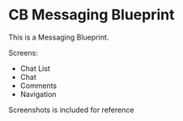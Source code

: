 # CB Messaging Blueprint 

This is a Messaging Blueprint.

Screens:
- Chat List 
- Chat
- Comments
- Navigation

Screenshots is included for reference


